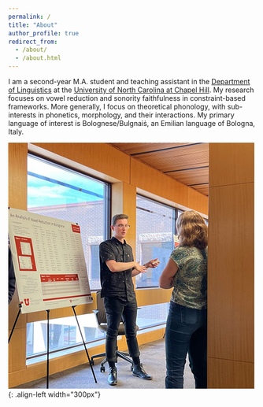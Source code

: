 ```yaml
---
permalink: /
title: "About"
author_profile: true
redirect_from: 
  - /about/
  - /about.html
---
```


I am a second-year M.A. student and teaching assistant in the [Department of Linguistics](https://linguistics.unc.edu/) at the [University of North Carolina at Chapel Hill](https://www.unc.edu/). My research focuses on vowel reduction and sonority faithfulness in constraint-based frameworks. More generally, I focus on theoretical phonology, with sub-interests in phonetics, morphology, and their interactions. My primary language of interest is Bolognese/Bulgnaiṡ, an Emilian language of Bologna, Italy.


![Brandon presenting a poster](/images/HRPS_Brandon_talking.jpg){:  .align-left width="300px"}
